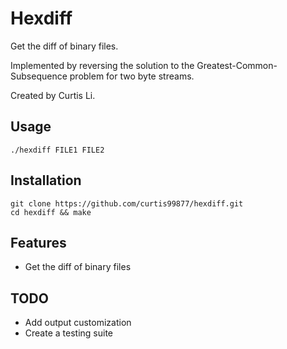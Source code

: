 # Hexdiff

Get the diff of binary files.

Implemented by reversing the solution to the Greatest-Common-Subsequence problem for two byte streams.

Created by Curtis Li.

## Usage

```
./hexdiff FILE1 FILE2
```

## Installation

```
git clone https://github.com/curtis99877/hexdiff.git
cd hexdiff && make
```

## Features

* Get the diff of binary files

## TODO

* Add output customization
* Create a testing suite
